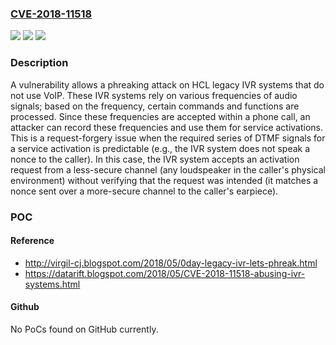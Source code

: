 ### [CVE-2018-11518](https://cve.mitre.org/cgi-bin/cvename.cgi?name=CVE-2018-11518)
![](https://img.shields.io/static/v1?label=Product&message=n%2Fa&color=blue)
![](https://img.shields.io/static/v1?label=Version&message=n%2Fa&color=blue)
![](https://img.shields.io/static/v1?label=Vulnerability&message=n%2Fa&color=brighgreen)

### Description

A vulnerability allows a phreaking attack on HCL legacy IVR systems that do not use VoIP. These IVR systems rely on various frequencies of audio signals; based on the frequency, certain commands and functions are processed. Since these frequencies are accepted within a phone call, an attacker can record these frequencies and use them for service activations. This is a request-forgery issue when the required series of DTMF signals for a service activation is predictable (e.g., the IVR system does not speak a nonce to the caller). In this case, the IVR system accepts an activation request from a less-secure channel (any loudspeaker in the caller's physical environment) without verifying that the request was intended (it matches a nonce sent over a more-secure channel to the caller's earpiece).

### POC

#### Reference
- http://virgil-cj.blogspot.com/2018/05/0day-legacy-ivr-lets-phreak.html
- https://datarift.blogspot.com/2018/05/CVE-2018-11518-abusing-ivr-systems.html

#### Github
No PoCs found on GitHub currently.

